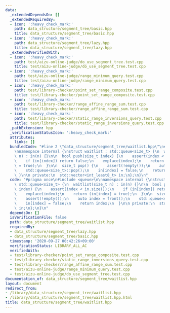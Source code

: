 ```yaml
---
data:
  _extendedDependsOn: []
  _extendedRequiredBy:
  - icon: ':heavy_check_mark:'
    path: data_structure/segment_tree/basic.hpp
    title: data_structure/segment_tree/basic.hpp
  - icon: ':heavy_check_mark:'
    path: data_structure/segment_tree/lazy.hpp
    title: data_structure/segment_tree/lazy.hpp
  _extendedVerifiedWith:
  - icon: ':heavy_check_mark:'
    path: test/aizu-online-judge/do_use_segment_tree.test.cpp
    title: test/aizu-online-judge/do_use_segment_tree.test.cpp
  - icon: ':heavy_check_mark:'
    path: test/aizu-online-judge/range_minimum_query.test.cpp
    title: test/aizu-online-judge/range_minimum_query.test.cpp
  - icon: ':heavy_check_mark:'
    path: test/library-checker/point_set_range_composite.test.cpp
    title: test/library-checker/point_set_range_composite.test.cpp
  - icon: ':heavy_check_mark:'
    path: test/library-checker/range_affine_range_sum.test.cpp
    title: test/library-checker/range_affine_range_sum.test.cpp
  - icon: ':heavy_check_mark:'
    path: test/library-checker/static_range_inversions_query.test.cpp
    title: test/library-checker/static_range_inversions_query.test.cpp
  _pathExtension: hpp
  _verificationStatusIcon: ':heavy_check_mark:'
  attributes:
    links: []
  bundledCode: "#line 2 \"data_structure/segment_tree/waitlist.hpp\"\n#include <queue>\n\
    \nnamespace internal {\nstruct waitlist : std::queue<size_t> {\n  waitlist(size_t\
    \ n) : in(n) {}\n\n  bool push(size_t index) {\n    assert(index < in.size());\n\
    \    if (in[index]) return false;\n    emplace(index);\n    return (in[index]\
    \ = true);\n  }\n\n  size_t pop() {\n    assert(!empty());\n    auto index = front();\n\
    \    std::queue<size_t>::pop();\n    in[index] = false;\n    return index;\n \
    \ }\n\n private:\n  std::vector<int_least8_t> in;\n};\n}\n"
  code: "#pragma once\n#include <queue>\n\nnamespace internal {\nstruct waitlist :\
    \ std::queue<size_t> {\n  waitlist(size_t n) : in(n) {}\n\n  bool push(size_t\
    \ index) {\n    assert(index < in.size());\n    if (in[index]) return false;\n\
    \    emplace(index);\n    return (in[index] = true);\n  }\n\n  size_t pop() {\n\
    \    assert(!empty());\n    auto index = front();\n    std::queue<size_t>::pop();\n\
    \    in[index] = false;\n    return index;\n  }\n\n private:\n  std::vector<int_least8_t>\
    \ in;\n};\n}\n"
  dependsOn: []
  isVerificationFile: false
  path: data_structure/segment_tree/waitlist.hpp
  requiredBy:
  - data_structure/segment_tree/lazy.hpp
  - data_structure/segment_tree/basic.hpp
  timestamp: '2020-09-27 00:42:26+09:00'
  verificationStatus: LIBRARY_ALL_AC
  verifiedWith:
  - test/library-checker/point_set_range_composite.test.cpp
  - test/library-checker/static_range_inversions_query.test.cpp
  - test/library-checker/range_affine_range_sum.test.cpp
  - test/aizu-online-judge/range_minimum_query.test.cpp
  - test/aizu-online-judge/do_use_segment_tree.test.cpp
documentation_of: data_structure/segment_tree/waitlist.hpp
layout: document
redirect_from:
- /library/data_structure/segment_tree/waitlist.hpp
- /library/data_structure/segment_tree/waitlist.hpp.html
title: data_structure/segment_tree/waitlist.hpp
---
```

